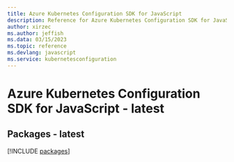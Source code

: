 ```yaml
---
title: Azure Kubernetes Configuration SDK for JavaScript
description: Reference for Azure Kubernetes Configuration SDK for JavaScript
author: xirzec
ms.author: jeffish
ms.data: 03/15/2023
ms.topic: reference
ms.devlang: javascript
ms.service: kubernetesconfiguration
---
```

# Azure Kubernetes Configuration SDK for JavaScript - latest
## Packages - latest
[!INCLUDE [packages](kubernetes-configuration-index.md)]
